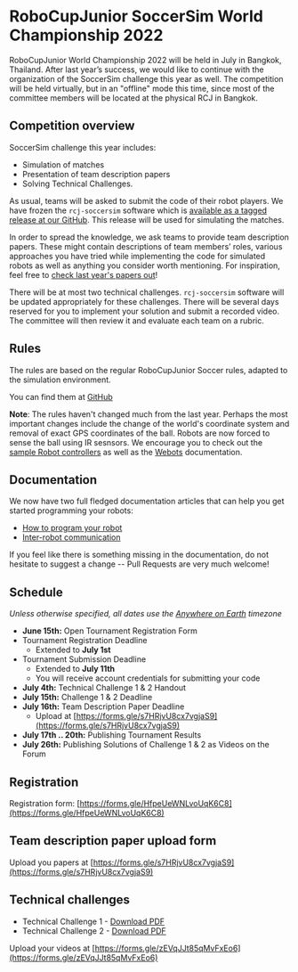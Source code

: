 # RoboCupJunior SoccerSim World Championship 2022

RoboCupJunior World Championship 2022 will be held in July in Bangkok,
Thailand. After last year’s success, we would like to continue with the
organization of the SoccerSim challenge this year as well.
The competition will be held virtually, but in an "offline" mode this time,
since most of the committee members will be located at the physical RCJ in Bangkok.

## Competition overview

SoccerSim challenge this year includes:

* Simulation of matches
* Presentation of team description papers
* Solving Technical Challenges.

As usual, teams will be asked to submit the code of their robot players.
We have frozen the `rcj-soccersim` software which is [available as a tagged release
at our GitHub](https://github.com/RoboCupJuniorTC/rcj-soccersim/releases/tag/v2.1). This release will be used for simulating the matches.

In order to spread the knowledge, we ask teams to provide team
description papers. These might contain descriptions of team members’ roles,
various approaches you have tried while implementing the code for
simulated robots as well as anything you consider worth mentioning.
For inspiration, feel free to
[check last year's papers out](https://github.com/RoboCupJuniorTC/awesome-rcj-soccer#soccersim)!

There will be at most two technical challenges.
`rcj-soccersim` software will be updated appropriately for these challenges.
There will be several days reserved for you to implement your solution
and submit a recorded video. The committee will then review it and evaluate each team on a rubric.

## Rules

The rules are based on the regular RoboCupJunior Soccer rules, adapted to the
simulation environment.

You can find them at
[GitHub](https://github.com/RoboCupJuniorTC/soccer-rules-simulation/blob/master/rules.pdf)

**Note**: The rules haven't changed much from the last year. Perhaps the most
important changes include the change of the world's coordinate system and
removal of exact GPS coordinates of the ball. Robots are now forced to sense the ball
using IR sesnsors. We encourage you to check out the
[sample Robot controllers](https://github.com/RoboCupJuniorTC/rcj-soccersim/tree/master/controllers/rcj_soccer_team_blue)
as well as the [Webots](https://cyberbotics.com/doc/reference/worldinfo) documentation.

## Documentation

We now have two full fledged documentation articles that can help you get
started programming your robots:

- [How to program your robot](https://robocupjuniortc.github.io/rcj-soccersim/how_to_robot/)
- [Inter-robot communication](https://robocupjuniortc.github.io/rcj-soccersim/communication_between_robots/)

If you feel like there is something missing in the documentation, do not
hesitate to suggest a change -- Pull Requests are very much welcome!

## Schedule

_Unless otherwise specified, all dates use the [Anywhere on Earth](https://en.wikipedia.org/wiki/Anywhere_on_Earth) timezone_

* **June 15th:** Open Tournament Registration Form
* Tournament Registration Deadline
    * Extended to **July 1st**
* Tournament Submission Deadline
    * Extended to **July 11th**
    * You will receive account credentials for submitting your code
* **July 4th:** Technical Challenge 1 & 2 Handout
* **July 15th:** Challenge 1 & 2 Deadline
* **July 16th:** Team Description Paper Deadline
    * Upload at [https://forms.gle/s7HRjvU8cx7vgjaS9](https://forms.gle/s7HRjvU8cx7vgjaS9)
* **July 17th .. 20th:** Publishing Tournament Results
* **July 26th:** Publishing Solutions of Challenge 1 & 2 as Videos on the Forum

## Registration

Registration form: [https://forms.gle/HfpeUeWNLvoUqK6C8](https://forms.gle/HfpeUeWNLvoUqK6C8)

## Team description paper upload form

Upload you papers at [https://forms.gle/s7HRjvU8cx7vgjaS9](https://forms.gle/s7HRjvU8cx7vgjaS9)

## Technical challenges

* Technical Challenge 1 - [Download PDF](tc/Technical_Challenge_1.pdf)
* Technical Challenge 2 - [Download PDF](tc/Technical_Challenge_2.pdf)

Upload your videos at [https://forms.gle/zEVqJJt85qMvFxEo6](https://forms.gle/zEVqJJt85qMvFxEo6)
